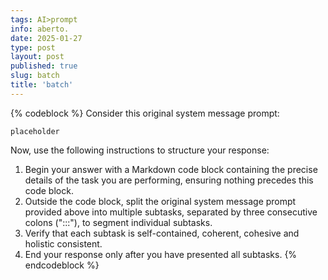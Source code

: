 ```yaml
---
tags: AI>prompt
info: aberto.
date: 2025-01-27
type: post
layout: post
published: true
slug: batch
title: 'batch'
---
```

{% codeblock %}
Consider this original system message prompt:


~~~
placeholder
~~~


Now, use the following instructions to structure your response:

1. Begin your answer with a Markdown code block containing the precise details of the task you are performing, ensuring nothing precedes this code block.
2. Outside the code block, split the original system message prompt provided above into multiple subtasks, separated by three consecutive colons (":::"), to segment individual subtasks.
3. Verify that each subtask is self-contained, coherent, cohesive and holistic consistent.
4. End your response only after you have presented all subtasks.
{% endcodeblock %}